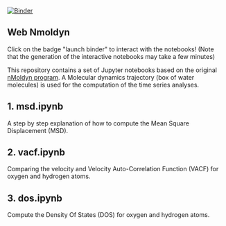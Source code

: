 [![Binder](https://mybinder.org/badge.svg)](https://mybinder.org/v2/gh/gchevrot/WebNmoldyn/master)

Web Nmoldyn
------------

Click on the badge "launch binder" to interact with the notebooks! (Note that
the generation of the interactive notebooks may take a few minutes)

This repository contains a set of Jupyter notebooks based on the original
[nMoldyn program](http://dx.doi.org/10.1002/jcc.23035). A Molecular dynamics
trajectory (box of water molecules) is used for the computation of the time
series analyses.


## 1. msd.ipynb

A step by step explanation of how to compute the Mean Square Displacement
(MSD).

## 2. vacf.ipynb

Comparing the velocity and Velocity Auto-Correlation Function (VACF) for
oxygen and hydrogen atoms.

## 3. dos.ipynb

Compute the Density Of States (DOS) for oxygen and hydrogen atoms.

